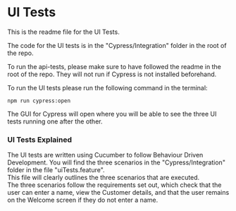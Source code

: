 # UI Tests

This is the readme file for the UI Tests.

The code for the UI tests is in the "Cypress/Integration" folder in the root of the repo.  

To run the api-tests, please make sure to have followed the readme in the root of the repo. They will not run if Cypress is not installed beforehand.  

To run the UI tests please run the following command in the terminal:
```
npm run cypress:open
```

The GUI for Cypress will open where you will be able to see the three UI tests running one after the other.  

### UI Tests Explained
The UI tests are written using Cucumber to follow Behaviour Driven Development. You will find the three scenarios in the "Cypress/Integration" folder in the file "uiTests.feature".  
This file will clearly outlines the three scenarios that are executed.  
The three scenarios follow the requirements set out, which check that the user can enter a name, view the Customer details, and that the user remains on the Welcome screen if they do not enter a name.